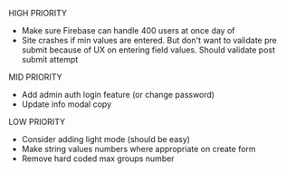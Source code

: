 HIGH PRIORITY

- Make sure Firebase can handle 400 users at once day of
- Site crashes if min values are entered. But don't want to validate pre submit
  because of UX on entering field values. Should validate post submit attempt

MID PRIORITY

- Add admin auth login feature (or change password)
- Update info modal copy

LOW PRIORITY

- Consider adding light mode (should be easy)
- Make string values numbers where appropriate on create form
- Remove hard coded max groups number
